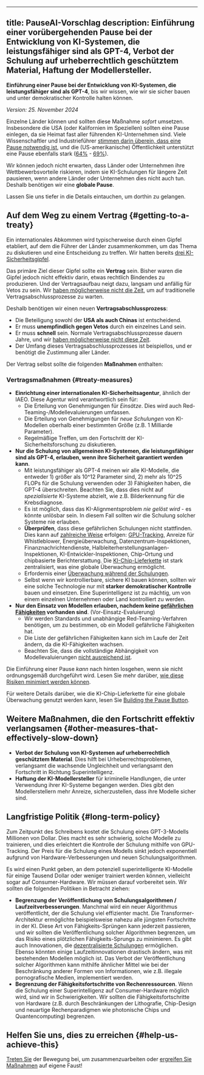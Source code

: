 

---
title: PauseAI-Vorschlag
description: Einführung einer vorübergehenden Pause bei der Entwicklung von KI-Systemen, die leistungsfähiger sind als GPT-4, Verbot der Schulung auf urheberrechtlich geschütztem Material, Haftung der Modellersteller.
---
**Einführung einer Pause bei der Entwicklung von KI-Systemen, die leistungsfähiger sind als GPT-4**, bis wir wissen, wie wir sie sicher bauen und unter demokratischer Kontrolle halten können.

_Version: 25. November 2024_

Einzelne Länder können und sollten diese Maßnahme _sofort_ umsetzen.
Insbesondere die USA (oder Kalifornien im Speziellen) sollten eine Pause einlegen, da sie Heimat fast aller führenden KI-Unternehmen sind.
Viele Wissenschaftler und Industrieführer [stimmen darin überein, dass eine Pause notwendig ist](https://futureoflife.org/open-letter/pause-giant-ai-experiments/), und die (US-amerikanische) Öffentlichkeit unterstützt eine Pause ebenfalls stark ([64%](https://www.campaignforaisafety.org/usa-ai-x-risk-perception-tracker/) - [69%](https://today.yougov.com/topics/technology/survey-results/daily/2023/04/03/ad825/2)).

Wir können jedoch nicht erwarten, dass Länder oder Unternehmen ihre Wettbewerbsvorteile riskieren, indem sie KI-Schulungen für längere Zeit pausieren, wenn andere Länder oder Unternehmen dies nicht auch tun.
Deshalb benötigen wir eine **globale Pause**.

Lassen Sie uns tiefer in die Details eintauchen, um dorthin zu gelangen.

## Auf dem Weg zu einem Vertrag {#getting-to-a-treaty}

Ein internationales Abkommen wird typischerweise durch einen Gipfel etabliert, auf dem die Führer der Länder zusammenkommen, um das Thema zu diskutieren und eine Entscheidung zu treffen.
Wir hatten bereits [drei KI-Sicherheitsgipfel](/summit).

Das primäre Ziel dieser Gipfel sollte ein **Vertrag** sein.
Bisher waren die Gipfel jedoch nicht effektiv darin, etwas rechtlich Bindendes zu produzieren.
Und der Vertragsaufbau neigt dazu, langsam und anfällig für Vetos zu sein.
Wir [haben möglicherweise nicht die Zeit](/urgency), um auf traditionelle Vertragsabschlussprozesse zu warten.

Deshalb benötigen wir einen neuen **Vertragsabschlussprozess**:

- Die Beteiligung sowohl der **USA als auch Chinas** ist entscheidend.
- Er muss **unempfindlich gegen Vetos** durch ein einzelnes Land sein.
- Er muss **schnell** sein. Normale Vertragsabschlussprozesse dauern Jahre, und wir [haben möglicherweise nicht diese Zeit](/urgency).
- Der Umfang dieses Vertragsabschlussprozesses ist beispiellos, und er benötigt die Zustimmung aller Länder.

Der Vertrag selbst sollte die folgenden **Maßnahmen** enthalten:

### Vertragsmaßnahmen {#treaty-measures}

- **Einrichtung einer internationalen KI-Sicherheitsagentur**, ähnlich der IAEO. Diese Agentur wird verantwortlich sein für:
  - Die Erteilung von Genehmigungen für _Einsätze_. Dies wird auch Red-Teaming-/Modellevaluierungen umfassen.
  - Die Erteilung von Genehmigungen für _neue Schulungen_ von KI-Modellen oberhalb einer bestimmten Größe (z.B. 1 Milliarde Parameter).
  - Regelmäßige Treffen, um den Fortschritt der KI-Sicherheitsforschung zu diskutieren.
- **Nur die Schulung von allgemeinen KI-Systemen, die leistungsfähiger sind als GPT-4, erlauben, wenn ihre Sicherheit garantiert werden kann**.
  - Mit leistungsfähiger als GPT-4 meinen wir alle KI-Modelle, die entweder 1) größer als 10^12 Parameter sind, 2) mehr als 10^25 FLOPs für die Schulung verwenden oder 3) Fähigkeiten haben, die GPT-4 überschreiten. Beachten Sie, dass dies nicht auf _spezialisierte_ KI-Systeme abzielt, wie z.B. Bilderkennung für die Krebsdiagnose.
  - Es ist möglich, dass das KI-Alignmentsproblem _nie gelöst wird_ - es könnte unlösbar sein. In diesem Fall sollten wir die Schulung solcher Systeme nie erlauben.
  - **Überprüfen**, dass diese gefährlichen Schulungen nicht stattfinden. Dies kann auf [zahlreiche Weise](https://arxiv.org/abs/2408.16074) erfolgen: [GPU-Tracking](https://arxiv.org/abs/2303.11341), Anreize für Whistleblower, Energieüberwachung, Datenzentrum-Inspektionen, Finanznachrichtendienste, Halbleiterherstellungsanlagen-Inspektionen, KI-Entwickler-Inspektionen, Chip-Ortung und chipbasierte Berichterstattung. Die [KI-Chip-Lieferkette](https://www.governance.ai/post/computing-power-and-the-governance-of-ai) ist stark zentralisiert, was eine globale Überwachung ermöglicht.
  - Erfordernis einer [Überwachung während der Schulungen](https://www.alignmentforum.org/posts/Zfk6faYvcf5Ht7xDx/compute-thresholds-proposed-rules-to-mitigate-risk-of-a-lab).
  - Selbst wenn wir kontrollierbare, sichere KI bauen können, sollten wir eine solche Technologie nur mit **starker demokratischer Kontrolle** bauen und einsetzen. Eine Superintelligenz ist zu mächtig, um von einem einzelnen Unternehmen oder Land kontrolliert zu werden.
- **Nur den Einsatz von Modellen erlauben, nachdem keine [gefährlichen Fähigkeiten](/dangerous-capabilities) vorhanden sind**. (Vor-Einsatz-Evaluierung)
  - Wir werden Standards und unabhängige Red-Teaming-Verfahren benötigen, um zu bestimmen, ob ein Modell gefährliche Fähigkeiten hat.
  - Die Liste der gefährlichen Fähigkeiten kann sich im Laufe der Zeit ändern, da die KI-Fähigkeiten wachsen.
  - Beachten Sie, dass die vollständige Abhängigkeit von Modellevaluierungen [nicht ausreichend ist](/4-levels-of-ai-regulation).

Die Einführung einer Pause _kann_ nach hinten losgehen, wenn sie nicht ordnungsgemäß durchgeführt wird.
Lesen Sie mehr darüber, [wie diese Risiken minimiert werden können](/mitigating-pause-failures).

Für weitere Details darüber, wie die KI-Chip-Lieferkette für eine globale Überwachung genutzt werden kann, lesen Sie [Building the Pause Button](/building-the-pause-button).

## Weitere Maßnahmen, die den Fortschritt effektiv verlangsamen {#other-measures-that-effectively-slow-down}

- **Verbot der Schulung von KI-Systemen auf urheberrechtlich geschütztem Material**. Dies hilft bei Urheberrechtsproblemen, verlangsamt die wachsende Ungleichheit und verlangsamt den Fortschritt in Richtung Superintelligenz.
- **Haftung der KI-Modellersteller** für kriminelle Handlungen, die unter Verwendung ihrer KI-Systeme begangen werden. Dies gibt den Modellerstellern mehr Anreize, sicherzustellen, dass ihre Modelle sicher sind.

## Langfristige Politik {#long-term-policy}

Zum Zeitpunkt des Schreibens kostet die Schulung eines GPT-3-Modells Millionen von Dollar.
Dies macht es sehr schwierig, solche Modelle zu trainieren, und dies erleichtert die Kontrolle der Schulung mithilfe von GPU-Tracking.
Der Preis für die Schulung eines Modells sinkt jedoch exponentiell aufgrund von Hardware-Verbesserungen und neuen Schulungsalgorithmen.

Es wird einen Punkt geben, an dem potenziell superintelligente KI-Modelle für einige Tausend Dollar oder weniger trainiert werden können, vielleicht sogar auf Consumer-Hardware.
Wir müssen darauf vorbereitet sein.
Wir sollten die folgenden Politiken in Betracht ziehen:

- **Begrenzung der Veröffentlichung von Schulungsalgorithmen / Laufzeitverbesserungen**. Manchmal wird ein neuer Algorithmus veröffentlicht, der die Schulung viel effizienter macht. Die Transformer-Architektur ermöglichte beispielsweise nahezu alle jüngsten Fortschritte in der KI. Diese Art von Fähigkeits-Sprüngen kann jederzeit passieren, und wir sollten die Veröffentlichung solcher Algorithmen begrenzen, um das Risiko eines plötzlichen Fähigkeits-Sprungs zu minimieren. Es gibt auch Innovationen, die [dezentralisierte Schulungen](https://www.primeintellect.ai/blog/opendiloco) ermöglichen. Ebenso könnten einige Laufzeitinnovationen drastisch ändern, was mit bestehenden Modellen möglich ist. Das Verbot der Veröffentlichung solcher Algorithmen kann mithilfe ähnlicher Mittel wie bei der Beschränkung anderer Formen von Informationen, wie z.B. illegale pornografische Medien, implementiert werden.
- **Begrenzung der Fähigkeitsfortschritte von Rechenressourcen**. Wenn die Schulung einer Superintelligenz auf Consumer-Hardware möglich wird, sind wir in Schwierigkeiten. Wir sollten die Fähigkeitsfortschritte von Hardware (z.B. durch Beschränkungen der Lithografie, Chip-Design und neuartige Rechenparadigmen wie photonische Chips und Quantencomputing) begrenzen.

## Helfen Sie uns, dies zu erreichen {#help-us-achieve-this}

[Treten Sie](/join) der Bewegung bei, um zusammenzuarbeiten oder [ergreifen Sie Maßnahmen](/action) auf eigene Faust!